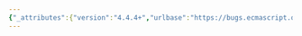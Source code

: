 ```yaml
---
{"_attributes":{"version":"4.4.4+","urlbase":"https://bugs.ecmascript.org/","maintainer":"dherman@mozilla.com"},"bug":{"bug_id":1330,"creation_ts":"2013-03-15 22:52:00 -0700","short_desc":"15.16.4.{2,6}: \"the this.\"","delta_ts":"2013-05-14 18:13:15 -0700","product":"Draft for 6th Edition","component":"editorial issue","version":"Rev 14: March 8, 2013 Draft","rep_platform":"All","op_sys":"All","bug_status":"RESOLVED","resolution":"FIXED","priority":"Normal","bug_severity":"minor","everconfirmed":true,"reporter":{"uid":"jmdyck","name":"Michael Dyck"},"assigned_to":{"uid":"allen","name":"Allen Wirfs-Brock"},"long_desc":[{"commentid":3472,"comment_count":0,"who":{"uid":"jmdyck","name":"Michael Dyck"},"bug_when":"2013-03-15 22:52:09 -0700","thetext":"15.16.4.2 \"Set.prototype.add (value )\"\n15.16.4.6 \"Set.prototype.forEach ( callbackfn , thisArg = undefined )\"\nstep 1 of each says:\n    Let S be the this.\n\nChange \"the this\" to \"the this value\"."},{"commentid":3775,"comment_count":1,"who":{"uid":"allen","name":"Allen Wirfs-Brock"},"bug_when":"2013-05-12 14:50:20 -0700","thetext":"fixed in rev15 editor's draft"},{"commentid":3889,"comment_count":2,"who":{"uid":"allen","name":"Allen Wirfs-Brock"},"bug_when":"2013-05-14 18:13:15 -0700","thetext":"resolved in rev 15, May 14, 2013 draft"}]}}
---
```

